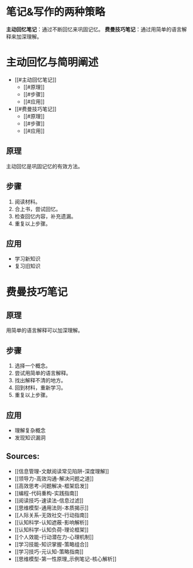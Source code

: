 
# 笔记&写作的两种策略

**主动回忆笔记**：通过不断回忆来巩固记忆。
**费曼技巧笔记**：通过用简单的语言解释来加深理解。
# 主动回忆与简明阐述
- [[#主动回忆笔记]]
  - [[#原理]]
  - [[#步骤]]
  - [[#应用]]
- [[#费曼技巧笔记]]
  - [[#原理]]
  - [[#步骤]]
  - [[#应用]]

## 原理
主动回忆是巩固记忆的有效方法。

## 步骤
1.  阅读材料。
2.  合上书，尝试回忆。
3.  检查回忆内容，补充遗漏。
4.  重复以上步骤。

## 应用
*   学习新知识
*   复习旧知识

# 费曼技巧笔记
## 原理
用简单的语言解释可以加深理解。

## 步骤
1.  选择一个概念。
2.  尝试用简单的语言解释。
3.  找出解释不清的地方。
4.  回到材料，重新学习。
5.  重复以上步骤。

## 应用
*   理解复杂概念
*   发现知识漏洞

## Sources:

- [[信息管理-文献阅读常见陷阱-深度理解]]
- [[领导力-高效沟通-解决问题之道]]
- [[高效思考-问题解决-框架启发]]
- [[编程-代码重构-实践指南]]
- [[阅读技巧-速读法-信息过滤]]
- [[思维模型-通用法则-本质揭示]]
- [[人际关系-无效社交-行动指南]]
- [[认知科学-认知遮蔽-影响解析]]
- [[认知科学-认知负荷-理论框架]]
- [[个人效能-行动潜在力-心理机制]]
- [[学习技能-知识掌握-策略组合]]
- [[学习技巧-元认知-策略指南]]
- [[思维模型-第一性原理_示例笔记-核心解析]]